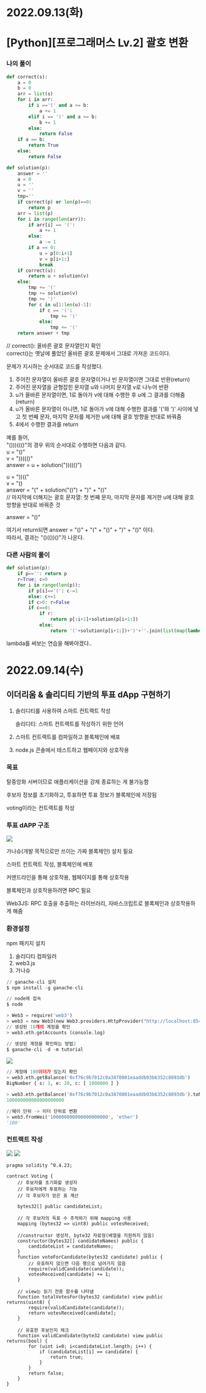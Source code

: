 # 2022.09.13(화)

# [Python][프로그래머스 Lv.2] 괄호 변환

### 나의 풀이
```Python
def correct(s):
    a = 0
    b = 0
    arr = list(s)
    for i in arr:
        if i =='(' and a >= b:
            a += 1
        elif i == ')' and a >= b:
            b += 1
        else:
            return False
    if a == b:
        return True
    else:
        return False

def solution(p):
    answer = ''
    a = 0
    u = ''
    v = ''
    tmp=''
    if correct(p) or len(p)==0:
        return p
    arr = list(p)
    for i in range(len(arr)):
        if arr[i] == '(':
            a += 1
        else: 
            a -= 1
        if a == 0:
            u = p[0:i+1]
            v = p[i+1:]
            break
    if correct(u):
        return u + solution(v)
    else:
        tmp += '('
        tmp += solution(v)
        tmp += ')'
        for c in u[1:len(u)-1]:
            if c == '(':
                tmp += ')'
            else:
                tmp += '('
    return answer + tmp
```
// correct(): 올바른 괄호 문자열인지 확인    
correct()는 옛날에 풀었던 올바른 괄호 문제에서 그대로 가져온 코드이다.

문제가 지시하는 순서대로 코드를 작성했다.

 

1. 주어진 문자열이 올바른 괄호 문자열이거나 빈 문자열이면 그대로 반환(return)
2. 주어진 문자열을 균형잡힌 문자열 u와 나머지 문자열 v로 나누어 반환
3. u가 올바른 문자열이면, 1로 돌아가 v에 대해 수행한 후 u에 그 결과를 더해줌(return)
4. u가 올바른 문자열이 아니면, 1로 돌아가 v에 대해 수행한 결과를 '('와 ')' 사이에 넣고
첫 번째 문자, 마지막 문자를 제거한 u에 대해 괄호 방향을 반대로 바꿔줌
5. 4에서 수행한 결과를 return


예를 들어,     
"()))((()"의 경우 위의 순서대로 수행하면 다음과 같다.    
u = "()"     
v = "))((()"      
answer = u + solution("))((()")      

u = "))(("      
v = "()      
answer = "(" + solution("()") + ")" + "()"       
// 마지막에 더해지는 괄호 문자열: 첫 번째 문자, 마지막 문자를 제거한 u에 대해 괄호 방향을 반대로 바꿔준 것      

answer = "()"      

여기서 return되면 answer = "()" + "(" + "()" + ")" + "()" 이다.     
따라서, 결과는 "()(())()"가 나온다.     
 

### 다른 사람의 풀이
```Python
def solution(p):
    if p=='': return p
    r=True; c=0
    for i in range(len(p)):
        if p[i]=='(': c-=1
        else: c+=1
        if c>0: r=False
        if c==0:
            if r:
                return p[:i+1]+solution(p[i+1:])
            else:
                return '('+solution(p[i+1:])+')'+''.join(list(map(lambda x:'(' if x==')' else ')',p[1:i]) ))
```
lambda를 써보는 연습을 해봐야겠다..

# 2022.09.14(수)
## 이더리움 & 솔리디티 기반의 투표 dApp 구현하기

1. 솔리디티를 사용하여 스마트 컨트랙트 작성
    
    솔리디티: 스마트 컨트랙트를 작성하기 위한 언어
    
2. 스마트 컨트랙트를 컴파일하고 블록체인에 배포
3. node.js 콘솔에서 테스트하고 웹페이지와 상호작용

### 목표

탈중앙화 서버이므로 애플리케이션을 강제 종료하는 게 불가능함

후보자 정보를 초기화하고, 투표하면 투표 정보가 블록체인에 저장됨

voting이라는 컨트랙트를 작성

### 투표 dAPP 구조

<img src="./img/투표 디앱 구조.png">

가나슈(개발 목적으로만 쓰이는 가짜 블록체인) 설치 필요

스마트 컨트랙트 작성, 블록체인에 배포

커맨드라인을 통해 상호작용, 웹페이지를 통해 상호작용

블록체인과 상호작용하려면 RPC 필요

Web3JS: RPC 호출을 추출하는 라이브러리, 자바스크립트로 블록체인과 상호작용하게 해줌

### 환경설정

npm 패키지 설치

1. 솔리디티 컴파일러
2. web3.js
3. 가나슈

```python
// ganache-cli 설치
$ npm install -g ganache-cli

// node에 접속
$ node

> Web3 = require('web3')
> web3 = new Web3(new Web3.providers.HttpProvider("http://localhost:8545"))
// 생성된 10개의 계정을 확인
> web3.eth.getAccounts (console.log)

// 생성된 계정을 확인하는 방법2
$ ganache-cli -d -m tutorial
```

<img src="./img/ganache.png">

```python
// 계정에 100이더가 있는지 확인
> web3.eth.getBalance('0xf76c9b7012c0a3870801eaaddb93b6352c8893db')
BigNumber { s: 1, e: 20, c: [ 1000000 ] }

> web3.eth.getBalance('0xf76c9b7012c0a3870801eaaddb93b6352c8893db').toNumber()
100000000000000000000

//웨이 단위 -> 이더 단위로 변환
> web3.fromWei('100000000000000000000', 'ether')
'100'
```

### 컨트랙트 작성

<img src="./img/투표 디앱.png">

<img src="./img/voting 설명.png">

```Solidity
pragma solidity ^0.4.23;

contract Voting {
    // 후보자를 초기화할 생성자
    // 후보자에게 투표하는 기능
    // 각 후보자가 얻은 표 계산

    bytes32[] public candidateList;

    // 각 후보자의 득표 수 추적하기 위해 mapping 사용
    mapping (bytes32 => uint8) public votesReceived;

    //constructor 생성자, byte32 자료형(배열을 지원하지 않음)
    constructor(bytes32[] candidateNames) public { 
        candidateList = candidateNames;
    }
    function voteForCandidate(bytes32 candidate) public {
        // 유효하지 않으면 다음 행으로 넘어가지 않음
        require(validCandidate(candidate));
        votesReceived[candidate] += 1;
    }

    // view는 읽기 전용 함수를 나타냄
    function totalVotesFor(bytes32 candidate) view public returns(uint8) {
        require(validCandidate(candidate));
        return votesReceived[candidate];
    }

    // 유효한 후보인지 체크
    function validCandidate(byte32 candidate) view public returns(bool) {
        for (uint i=0; i<candidateList.length; i++) {
            if (candidateList[i] == candidate) {
                return true;
            }
        }
        return false;
    }
}
```